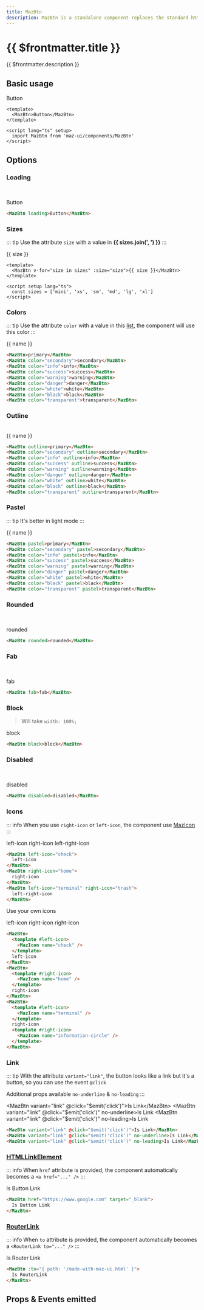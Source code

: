 ```yaml
---
title: MazBtn
description: MazBtn is a standalone component replaces the standard html button with a beautiful design system. Many options like colors, sizes, disabled state, loading state, includes icons. Support of router-link and nuxt-link
---
```


# {{ $frontmatter.title }}

{{ $frontmatter.description }}

<!--@include: ./../mixins/getting-started.md-->

## Basic usage

<MazBtn>Button</MazBtn>

```vue
<template>
  <MazBtn>Button</MazBtn>
</template>

<script lang="ts" setup>
  import MazBtn from 'maz-ui/components/MazBtn'
</script>
```

## Options

### Loading

<br />

<MazBtn loading>Button</MazBtn>

```html
<MazBtn loading>Button</MazBtn>
```

### Sizes

::: tip
Use the attribute `size` with a value in **{{ sizes.join(', ') }}**
:::

<div class="flex items-start gap-05 items-center flex-wrap">
  <MazBtn v-for="size in sizes" :size="size">{{ size }}</MazBtn>
</div>

```vue
<template>
  <MazBtn v-for="size in sizes" :size="size">{{ size }}</MazBtn>
</template>

<script setup lang="ts">
  const sizes = ['mini', 'xs', 'sm', 'md', 'lg', 'xl']
</script>
```

### Colors

::: tip
Use the attribute `color` with a value in this [list](./../guide/colors.md), the component will use this color
:::

<div class="flex items-start gap-05 flex-wrap">
  <MazBtn v-for="{ name } in colorsArray" :color="name">{{ name }}</MazBtn>
</div>

```html
<MazBtn>primary</MazBtn>
<MazBtn color="secondary">secondary</MazBtn>
<MazBtn color="info">info</MazBtn>
<MazBtn color="success">success</MazBtn>
<MazBtn color="warning">warning</MazBtn>
<MazBtn color="danger">danger</MazBtn>
<MazBtn color="white">white</MazBtn>
<MazBtn color="black">black</MazBtn>
<MazBtn color="transparent">transparent</MazBtn>
```

### Outline

<br />

<div class="flex items-start gap-05 flex-wrap">
  <MazBtn v-for="{ name } in colorsArray" :color="name" outline>{{ name }}</MazBtn>
</div>

```html
<MazBtn outline>primary</MazBtn>
<MazBtn color="secondary" outline>secondary</MazBtn>
<MazBtn color="info" outline>info</MazBtn>
<MazBtn color="success" outline>success</MazBtn>
<MazBtn color="warning" outline>warning</MazBtn>
<MazBtn color="danger" outline>danger</MazBtn>
<MazBtn color="white" outline>white</MazBtn>
<MazBtn color="black" outline>black</MazBtn>
<MazBtn color="transparent" outline>transparent</MazBtn>
```

### Pastel

::: tip
It's better in light mode
:::

<div class="flex items-start gap-05 rounded maz-p-3 flex-wrap">
  <MazBtn v-for="{ name } in colorsArray" :color="name" pastel>{{ name }}</MazBtn>
</div>

```html
<MazBtn pastel>primary</MazBtn>
<MazBtn color="secondary" pastel>secondary</MazBtn>
<MazBtn color="info" pastel>info</MazBtn>
<MazBtn color="success" pastel>success</MazBtn>
<MazBtn color="warning" pastel>warning</MazBtn>
<MazBtn color="danger" pastel>danger</MazBtn>
<MazBtn color="white" pastel>white</MazBtn>
<MazBtn color="black" pastel>black</MazBtn>
<MazBtn color="transparent" pastel>transparent</MazBtn>
```

### Rounded

<br />

<MazBtn rounded>rounded</MazBtn>

```html
<MazBtn rounded>rounded</MazBtn>
```

### Fab

<br />

<MazBtn fab>fab</MazBtn>

```html
<MazBtn fab>fab</MazBtn>
```

### Block

> Will take `width: 100%;`

<MazBtn block>block</MazBtn>

```html
<MazBtn block>block</MazBtn>
```

### Disabled

<br />

<MazBtn disabled>disabled</MazBtn>

```html
<MazBtn disabled>disabled</MazBtn>
```

### Icons

::: info
When you use `right-icon` or `left-icon`, the component use [MazIcon](./maz-icon.md)
:::

<div class="flex items-start gap-05 rounded flex-wrap">
  <MazBtn left-icon="check">
    left-icon
  </MazBtn>
  <MazBtn right-icon="home">
    right-icon
  </MazBtn>
  <MazBtn left-icon="terminal" right-icon="trash">
    left-right-icon
  </MazBtn>
</div>

```html
<MazBtn left-icon="check">
  left-icon
</MazBtn>
<MazBtn right-icon="home">
  right-icon
</MazBtn>
<MazBtn left-icon="terminal" right-icon="trash">
  left-right-icon
</MazBtn>
```

Use your own icons

<div class="flex items-start gap-05 rounded flex-wrap">
  <MazBtn>
    <template #left-icon>
      <MazIcon name="check" />
    </template>
    left-icon
  </MazBtn>
  <MazBtn>
    <template #right-icon>
      <MazIcon name="home" />
    </template>
    right-icon
  </MazBtn>
  <MazBtn>
    <template #left-icon>
      <MazIcon name="terminal" />
    </template>
    right-icon
    <template #right-icon>
      <MazIcon name="information-circle" />
    </template>
  </MazBtn>
</div>

```html
<MazBtn>
  <template #left-icon>
    <MazIcon name="check" />
  </template>
  left-icon
</MazBtn>
<MazBtn>
  <template #right-icon>
    <MazIcon name="home" />
  </template>
  right-icon
</MazBtn>
<MazBtn>
  <template #left-icon>
    <MazIcon name="terminal" />
  </template>
  right-icon
  <template #right-icon>
    <MazIcon name="information-circle" />
  </template>
</MazBtn>
```

### Link

::: tip
With the attribute `variant="link"`, the button looks like a link but it's a button, so you can use the event `@click`

Additional props available `no-underline` & `no-leading`
:::

<MazBtn variant="link" @click="$emit('click')">Is Link</MazBtn>
<MazBtn variant="link" @click="$emit('click')" no-underline>Is Link</MazBtn>
<MazBtn variant="link" @click="$emit('click')" no-leading>Is Link</MazBtn>

```html
<MazBtn variant="link" @click="$emit('click')">Is Link</MazBtn>
<MazBtn variant="link" @click="$emit('click')" no-underline>Is Link</MazBtn>
<MazBtn variant="link" @click="$emit('click')" no-leading>Is Link</MazBtn>
```

### [HTMLLinkElement](https://developer.mozilla.org/en-US/docs/Web/API/HTMLLinkElement)

::: info
When `href` attribute is provided, the component automatically becomes a `<a href="..." />`
:::

<MazBtn href="https://www.google.com" target="_blank">Is Button Link</MazBtn>

```html
<MazBtn href="https://www.google.com" target="_blank">
  Is Button Link
</MazBtn>
```

### [RouterLink](https://router.vuejs.org/api/#router-link)

::: info
When `to` attribute is provided, the component automatically becomes a `<RouterLink to="..." />`
:::

<MazBtn :to="{ path: '/made-with-maz-ui.html' }">Is Router Link</MazBtn>

```html
<MazBtn :to="{ path: '/made-with-maz-ui.html' }">
  Is RouterLink
</MazBtn>
```

## Props & Events emitted

<ComponentPropDoc component="MazBtn" />

<script setup lang="ts">
  import { computed } from 'vue'

  const colors = {
    primary: { name: 'primary', hex: '#1e90ff' },
    secondary: { name: 'secondary', hex: '#1cd1a1' },
    info: { name: 'info', hex: '#17a2b8' },
    success: { name: 'success', hex: '#9acd32' },
    warning: { name: 'warning', hex: '#fcb731' },
    danger: { name: 'danger', hex: '#ff6d6a' },
    white: { name: 'white', hex: '#fff' },
    black: { name: 'black', hex: '#000' },
    transparent: { name: 'transparent', hex: 'transparent' },
  }

  const sizes = ['mini', 'xs', 'sm', 'md', 'lg', 'xl']

  const colorsArray = computed(() => Object.values(colors))
</script>
